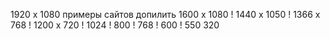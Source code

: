 1920 x 1080 примеры сайтов допилить
1600 x 1080 !
1440 x 1050 !
1366 x 768 !
1200 x 720 !
1024 !
800 !
768 !
600 !
550
320